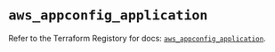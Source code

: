 # `aws_appconfig_application`

Refer to the Terraform Registory for docs: [`aws_appconfig_application`](https://registry.terraform.io/providers/hashicorp/aws/5.5.0/docs/resources/appconfig_application).
